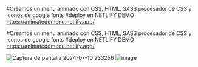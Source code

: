 #Creamos un menu animado con CSS, HTML, SASS procesador de CSS y iconos de google fonts 
#deploy en NETLIFY  DEMO   https://animateddmenu.netlify.app/

#Creamos un menu animado con CSS, HTML, SASS procesador de CSS y iconos de google fonts 
#deploy en NETLIFY  DEMO   https://animateddmenu.netlify.app/

![Captura de pantalla 2024-07-10 233256](https://github.com/MiguelAngeloH/animated/assets/44765289/8fe3b777-8d69-4528-b3ef-283baccd022a)
![image](https://github.com/MiguelAngeloH/animated/assets/44765289/2f9b3359-ed78-490a-82f6-ff356c0ff6d1)

